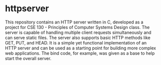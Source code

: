 # httpserver
This repository contains an HTTP server written in C, developed as a project for CSE 130 - Principles of Computer Systems Design class. The server is capable of handling multiple client requests simultaneously and can serve static files. The server also supports basic HTTP methods like GET, PUT, and HEAD. It is a simple yet functional implementation of an HTTP server and can be used as a starting point for building more complex web applications. The bind code, for example, was given as a base to help start the overall server.
